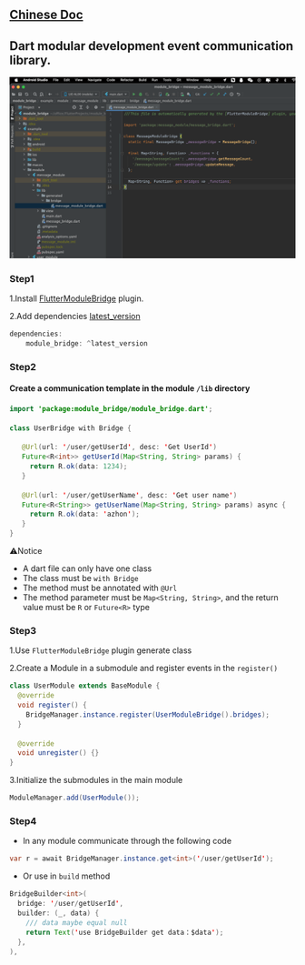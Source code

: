 ## [Chinese Doc](https://github.com/azhon/module_bridge/blob/main/README-zh.md)

## Dart modular development event communication library.

<p align="center"><img src="https://github.com/azhon/module_bridge/blob/main/img/logo.png"></p>

### Step1

1.Install [FlutterModuleBridge](https://plugins.jetbrains.com/plugin/20491-fluttermodulebridge) plugin.

2.Add dependencies [latest_version](https://pub.dev/packages/module_bridge)

```java
dependencies:
    module_bridge: ^latest_version
```

### Step2
#### Create a communication template in the module `/lib` directory

```java
import 'package:module_bridge/module_bridge.dart';

class UserBridge with Bridge {

   @Url(url: '/user/getUserId', desc: 'Get UserId')
   Future<R<int>> getUserId(Map<String, String> params) {
     return R.ok(data: 1234);
   }

   @Url(url: '/user/getUserName', desc: 'Get user name')
   Future<R<String>> getUserName(Map<String, String> params) async {
     return R.ok(data: 'azhon');
   }
}
```
⚠️Notice
- A dart file can only have one class
- The class must be `with Bridge`
- The method must be annotated with `@Url`
- The method parameter must be `Map<String, String>`, and the return value must be `R` or `Future<R>` type

### Step3

1.Use `FlutterModuleBridge` plugin generate class

2.Create a Module in a submodule and register events in the `register()`

```java
class UserModule extends BaseModule {
  @override
  void register() {
    BridgeManager.instance.register(UserModuleBridge().bridges);
  }

  @override
  void unregister() {}
}
```
3.Initialize the submodules in the main module

```java
ModuleManager.add(UserModule());
```

### Step4
- In any module communicate through the following code

```java
var r = await BridgeManager.instance.get<int>('/user/getUserId');
```
- Or use in `build` method

```java
BridgeBuilder<int>(
  bridge: '/user/getUserId',
  builder: (_, data) {
    /// data maybe equal null
    return Text('use BridgeBuilder get data：$data');
  },
),
```